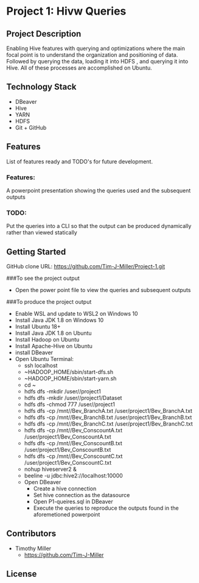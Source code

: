 # Project 1: Hivw Queries


## Project Description
Enabling Hive features with querying and optimizations where the main focal point is to understand the organization and positioning of data. Followed by querying the data, loading it into HDFS , and querying it into Hive. All of these processes are accomplished on Ubuntu.

## Technology Stack
- DBeaver
- Hive
- YARN
- HDFS
- Git + GitHub


## Features
List of features ready and TODO's for future development.

### Features:
A powerpoint presentation showing the queries used and the subsequent outputs

### TODO:
Put the queries into a CLI so that the output can be produced dynamically rather than viewed statically

## Getting Started
GitHub clone URL: https://github.com/Tim-J-Miller/Project-1.git

###To see the project output
- Open the power point file to view the queries and subsequent outputs

###To produce the project output
- Enable WSL and update to WSL2 on Windows 10 
- Install Java JDK 1.8 on Windows 10
- Install Ubuntu 18+
- Install Java JDK 1.8 on Ubuntu
- Install Hadoop on Ubuntu
- Install Apache-Hive on Ubuntu
- install DBeaver
- Open Ubuntu Terminal:
    - ssh localhost
    - ~HADOOP_HOME/sbin/start-dfs.sh
    - ~HADOOP_HOME/sbin/start-yarn.sh
    - cd ~
    - hdfs dfs -mkdir /user/<username>/project1
    - hdfs dfs -mkdir /user/<username>/project1/Dataset
    - hdfs dfs -chmod 777 /user/<username>/project1
    - hdfs dfs -cp /mnt/<path to dataset>/Bev_BranchA.txt /user/project1/Bev_BranchA.txt
    - hdfs dfs -cp /mnt/<path to dataset>/Bev_BranchB.txt /user/project1/Bev_BranchB.txt
    - hdfs dfs -cp /mnt/<path to dataset>/Bev_BranchC.txt /user/project1/Bev_BranchC.txt
    - hdfs dfs -cp /mnt/<path to dataset>/Bev_ConscountA.txt /user/project1/Bev_ConscountA.txt
    - hdfs dfs -cp /mnt/<path to dataset>/Bev_ConscountB.txt /user/project1/Bev_ConscountB.txt
    - hdfs dfs -cp /mnt/<path to dataset>/Bev_ConscountC.txt /user/project1/Bev_ConscountC.txt
    - nohup hiveserver2 &
    - beeline -u jdbc:hive2://localhost:10000
  - Open DBeaver
    - Create a hive connection
    - Set hive connection as  the datasource
    - Open P1-queires.sql in DBeaver
    - Execute the queries to reproduce the outputs found in the aforemetioned powerpoint
    
    
## Contributors
- Timothy Miller
  - https://github.com/Tim-J-Miller
    
## License
